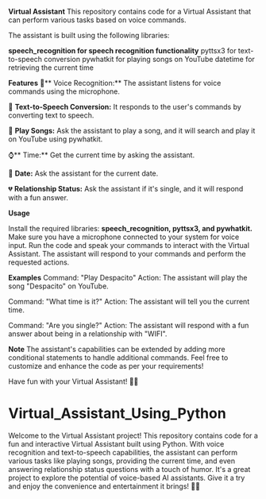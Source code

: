 **Virtual Assistant**
This repository contains code for a Virtual Assistant that can perform various tasks based on voice commands.

The assistant is built using the following libraries:

**speech_recognition for speech recognition functionality**
pyttsx3 for text-to-speech conversion
pywhatkit for playing songs on YouTube
datetime for retrieving the current time

**Features**
🎤** Voice Recognition:** The assistant listens for voice commands using the microphone.

📢 **Text-to-Speech Conversion:** It responds to the user's commands by converting text to speech.

🎵 **Play Songs:** Ask the assistant to play a song, and it will search and play it on YouTube using pywhatkit.

⌚** Time:** Get the current time by asking the assistant.

📅 **Date:** Ask the assistant for the current date.

💔 **Relationship Status:** Ask the assistant if it's single, and it will respond with a fun answer.

**Usage**

Install the required libraries: **speech_recognition, pyttsx3, and pywhatkit.**
Make sure you have a microphone connected to your system for voice input.
Run the code and speak your commands to interact with the Virtual Assistant.
The assistant will respond to your commands and perform the requested actions.

**Examples**
Command: "Play Despacito"
Action: The assistant will play the song "Despacito" on YouTube.

Command: "What time is it?"
Action: The assistant will tell you the current time.

Command: "Are you single?"
Action: The assistant will respond with a fun answer about being in a relationship with "WIFI".

**Note**
The assistant's capabilities can be extended by adding more conditional statements to handle additional commands. Feel free to customize and enhance the code as per your requirements!

Have fun with your Virtual Assistant! 🤖🎉

# Virtual_Assistant_Using_Python
 Welcome to the Virtual Assistant project! This repository contains code for a fun and interactive Virtual Assistant built using Python. With voice recognition and text-to-speech capabilities, the assistant can perform various tasks like playing songs, providing the current time, and even answering relationship status questions with a touch of humor. It's a great project to explore the potential of voice-based AI assistants. Give it a try and enjoy the convenience and entertainment it brings! 🎤🤖

